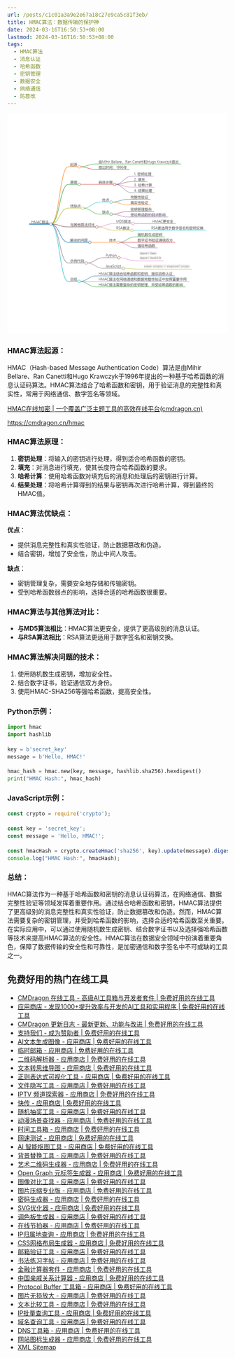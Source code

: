 ```yaml
---
url: /posts/c1c01a3a9e2e67a18c27e9ca5c81f3eb/
title: HMAC算法：数据传输的保护神
date: 2024-03-16T16:50:53+08:00
lastmod: 2024-03-16T16:50:53+08:00
tags:
  - HMAC算法
  - 消息认证
  - 哈希函数
  - 密钥管理
  - 数据安全
  - 网络通信
  - 防篡改
---
```



<img src="/images/2024_03_16 16_52_07.png" title="2024_03_16 16_52_07.png" alt="2024_03_16 16_52_07.png"/>

### HMAC算法起源：

HMAC（Hash-based Message Authentication Code）算法是由Mihir Bellare、Ran Canetti和Hugo
Krawczyk于1996年提出的一种基于哈希函数的消息认证码算法。HMAC算法结合了哈希函数和密钥，用于验证消息的完整性和真实性，常用于网络通信、数字签名等领域。

[HMAC在线加密 | 一个覆盖广泛主题工具的高效在线平台(cmdragon.cn)](https://cmdragon.cn/hmac)

https://cmdragon.cn/hmac

### HMAC算法原理：

1. **密钥处理**：将输入的密钥进行处理，得到适合哈希函数的密钥。
2. **填充**：对消息进行填充，使其长度符合哈希函数的要求。
3. **哈希计算**：使用哈希函数对填充后的消息和处理后的密钥进行计算。
4. **结果处理**：将哈希计算得到的结果与密钥再次进行哈希计算，得到最终的HMAC值。

### HMAC算法优缺点：

**优点**：

- 提供消息完整性和真实性验证，防止数据篡改和伪造。
- 结合密钥，增加了安全性，防止中间人攻击。

**缺点**：

- 密钥管理复杂，需要安全地存储和传输密钥。
- 受到哈希函数弱点的影响，选择合适的哈希函数很重要。

### HMAC算法与其他算法对比：

- **与MD5算法相比**：HMAC算法更安全，提供了更高级别的消息认证。
- **与RSA算法相比**：RSA算法更适用于数字签名和密钥交换。

### HMAC算法解决问题的技术：

1. 使用随机数生成密钥，增加安全性。
2. 结合数字证书，验证通信双方身份。
3. 使用HMAC-SHA256等强哈希函数，提高安全性。

### Python示例：

```python
import hmac
import hashlib

key = b'secret_key'
message = b'Hello, HMAC!'

hmac_hash = hmac.new(key, message, hashlib.sha256).hexdigest()
print("HMAC Hash:", hmac_hash)
```

### JavaScript示例：

```javascript
const crypto = require('crypto');

const key = 'secret_key';
const message = 'Hello, HMAC!';

const hmacHash = crypto.createHmac('sha256', key).update(message).digest('hex');
console.log("HMAC Hash:", hmacHash);
```

### 总结：

HMAC算法作为一种基于哈希函数和密钥的消息认证码算法，在网络通信、数据完整性验证等领域发挥着重要作用。通过结合哈希函数和密钥，HMAC算法提供了更高级别的消息完整性和真实性验证，防止数据篡改和伪造。然而，HMAC算法需要复杂的密钥管理，并受到哈希函数的影响，选择合适的哈希函数至关重要。在实际应用中，可以通过使用随机数生成密钥、结合数字证书以及选择强哈希函数等技术来提高HMAC算法的安全性。HMAC算法在数据安全领域中扮演着重要角色，保障了数据传输的安全性和可靠性，是加密通信和数字签名中不可或缺的工具之一。

## 免费好用的热门在线工具

- [CMDragon 在线工具 - 高级AI工具箱与开发者套件 | 免费好用的在线工具](https://tools.cmdragon.cn/zh)
- [应用商店 - 发现1000+提升效率与开发的AI工具和实用程序 | 免费好用的在线工具](https://tools.cmdragon.cn/zh/apps?category=trending)
- [CMDragon 更新日志 - 最新更新、功能与改进 | 免费好用的在线工具](https://tools.cmdragon.cn/zh/changelog)
- [支持我们 - 成为赞助者 | 免费好用的在线工具](https://tools.cmdragon.cn/zh/sponsor)
- [AI文本生成图像 - 应用商店 | 免费好用的在线工具](https://tools.cmdragon.cn/zh/apps/text-to-image-ai)
- [临时邮箱 - 应用商店 | 免费好用的在线工具](https://tools.cmdragon.cn/zh/apps/temp-email)
- [二维码解析器 - 应用商店 | 免费好用的在线工具](https://tools.cmdragon.cn/zh/apps/qrcode-parser)
- [文本转思维导图 - 应用商店 | 免费好用的在线工具](https://tools.cmdragon.cn/zh/apps/text-to-mindmap)
- [正则表达式可视化工具 - 应用商店 | 免费好用的在线工具](https://tools.cmdragon.cn/zh/apps/regex-visualizer)
- [文件隐写工具 - 应用商店 | 免费好用的在线工具](https://tools.cmdragon.cn/zh/apps/steganography-tool)
- [IPTV 频道探索器 - 应用商店 | 免费好用的在线工具](https://tools.cmdragon.cn/zh/apps/iptv-explorer)
- [快传 - 应用商店 | 免费好用的在线工具](https://tools.cmdragon.cn/zh/apps/snapdrop)
- [随机抽奖工具 - 应用商店 | 免费好用的在线工具](https://tools.cmdragon.cn/zh/apps/lucky-draw)
- [动漫场景查找器 - 应用商店 | 免费好用的在线工具](https://tools.cmdragon.cn/zh/apps/anime-scene-finder)
- [时间工具箱 - 应用商店 | 免费好用的在线工具](https://tools.cmdragon.cn/zh/apps/time-toolkit)
- [网速测试 - 应用商店 | 免费好用的在线工具](https://tools.cmdragon.cn/zh/apps/speed-test)
- [AI 智能抠图工具 - 应用商店 | 免费好用的在线工具](https://tools.cmdragon.cn/zh/apps/background-remover)
- [背景替换工具 - 应用商店 | 免费好用的在线工具](https://tools.cmdragon.cn/zh/apps/background-replacer)
- [艺术二维码生成器 - 应用商店 | 免费好用的在线工具](https://tools.cmdragon.cn/zh/apps/artistic-qrcode)
- [Open Graph 元标签生成器 - 应用商店 | 免费好用的在线工具](https://tools.cmdragon.cn/zh/apps/open-graph-generator)
- [图像对比工具 - 应用商店 | 免费好用的在线工具](https://tools.cmdragon.cn/zh/apps/image-comparison)
- [图片压缩专业版 - 应用商店 | 免费好用的在线工具](https://tools.cmdragon.cn/zh/apps/image-compressor)
- [密码生成器 - 应用商店 | 免费好用的在线工具](https://tools.cmdragon.cn/zh/apps/password-generator)
- [SVG优化器 - 应用商店 | 免费好用的在线工具](https://tools.cmdragon.cn/zh/apps/svg-optimizer)
- [调色板生成器 - 应用商店 | 免费好用的在线工具](https://tools.cmdragon.cn/zh/apps/color-palette)
- [在线节拍器 - 应用商店 | 免费好用的在线工具](https://tools.cmdragon.cn/zh/apps/online-metronome)
- [IP归属地查询 - 应用商店 | 免费好用的在线工具](https://tools.cmdragon.cn/zh/apps/ip-geolocation)
- [CSS网格布局生成器 - 应用商店 | 免费好用的在线工具](https://tools.cmdragon.cn/zh/apps/css-grid-layout)
- [邮箱验证工具 - 应用商店 | 免费好用的在线工具](https://tools.cmdragon.cn/zh/apps/email-validator)
- [书法练习字帖 - 应用商店 | 免费好用的在线工具](https://tools.cmdragon.cn/zh/apps/calligraphy-practice)
- [金融计算器套件 - 应用商店 | 免费好用的在线工具](https://tools.cmdragon.cn/zh/apps/finance-calculator-suite)
- [中国亲戚关系计算器 - 应用商店 | 免费好用的在线工具](https://tools.cmdragon.cn/zh/apps/chinese-kinship-calculator)
- [Protocol Buffer 工具箱 - 应用商店 | 免费好用的在线工具](https://tools.cmdragon.cn/zh/apps/protobuf-toolkit)
- [图片无损放大 - 应用商店 | 免费好用的在线工具](https://tools.cmdragon.cn/zh/apps/image-upscaler)
- [文本比较工具 - 应用商店 | 免费好用的在线工具](https://tools.cmdragon.cn/zh/apps/text-compare)
- [IP批量查询工具 - 应用商店 | 免费好用的在线工具](https://tools.cmdragon.cn/zh/apps/ip-batch-lookup)
- [域名查询工具 - 应用商店 | 免费好用的在线工具](https://tools.cmdragon.cn/zh/apps/domain-finder)
- [DNS工具箱 - 应用商店 | 免费好用的在线工具](https://tools.cmdragon.cn/zh/apps/dns-toolkit)
- [网站图标生成器 - 应用商店 | 免费好用的在线工具](https://tools.cmdragon.cn/zh/apps/favicon-generator)
- [XML Sitemap](https://tools.cmdragon.cn/sitemap_index.xml)
